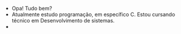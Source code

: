 - Opa! Tudo bem?
- Atualmente estudo programação, em específico C. Estou cursando técnico em Desenvolvimento de sistemas.
- 
<!---
marcoslima42/marcoslima42 is a ✨ special ✨ repository because its `README.md` (this file) appears on your GitHub profile.
You can click the Preview link to take a look at your changes.
--->
